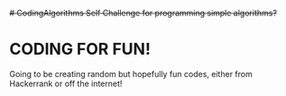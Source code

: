 <del># CodingAlgorithms
Self Challenge for programming simple algorithms<del>?

# CODING FOR FUN!

Going to be creating random but hopefully fun codes, either from Hackerrank or off the internet!
